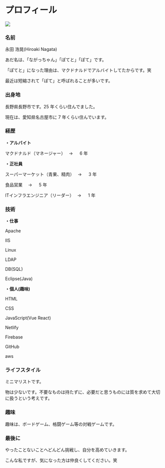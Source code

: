 # プロフィール

<img src="../top.png" decoding="async" />

### 名前

永田 浩晃(Hiroaki Nagata)

あだ名は、「ながっちゃん」「ぽてと」「ぽて」です。

「ぽてと」になった理由は、マクドナルドでアルバイトしてたからです。笑

最近は短縮されて「ぽて」と呼ばれることが多いです。

### 出身地

長野県長野市です。25 年くらい住んでました。

現在は、愛知県名古屋市に 7 年くらい住んでいます。

### 経歴

**・アルバイト**

マクドナルド（マネージャー）　 → 　 6 年

**・正社員**

スーパーマーケット（青果、精肉）　 → 　 3 年

食品営業　 → 　 5 年

ITインフラエンジニア（リーダー）　 → 　 1 年

### 技術

**・仕事**

Apache

IIS

Linux

LDAP

DB(SQL)

Eclipse(Java)

**・個人(趣味)**

HTML

CSS

JavaScript(Vue React)

Netlify

Firebase

GitHub

aws

### ライフスタイル

ミニマリストです。

物は少ないです。不要なものは持たずに、必要だと思うものには質を求めて大切に扱うという考えです。

### 趣味

趣味は、ボードゲーム、格闘ゲーム等の対戦ゲームです。

### 最後に

やったことないことへどんどん挑戦し、自分を高めていきます。

こんな私ですが、気になった方は仲良くしてください。笑
